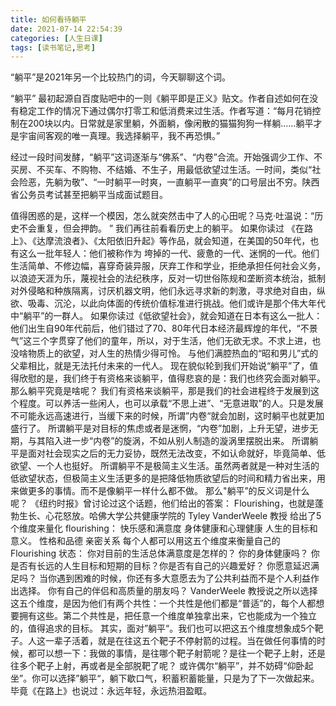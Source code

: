 ```yaml
---
title: 如何看待躺平
date: 2021-07-14 22:54:39
categories: [人生日课]
tags: [读书笔记,思考]
---
```


“躺平”是2021年另一个比较热门的词，今天聊聊这个词。

“躺平” 最初起源自百度贴吧中的一则《躺平即是正义》贴文。作者自述如何在没有稳定工作的情况下通过偶尔打零工和低消费来过生活。作者写道：“每月花销控制在200块以内。日常就是家里躺，外面躺，像闲散的猫猫狗狗一样躺......躺平才是宇宙间客观的唯一真理。我选择躺平，我不再恐惧。”

经过一段时间发酵，“躺平”这词逐渐与“佛系”、“内卷”合流。开始强调少工作、不买房、不买车、不购物、不结婚、不生子，用最低欲望过生活。一时间，类似“社会险恶，先躺为敬”、“一时躺平一时爽，一直躺平一直爽”的口号层出不穷。陕西省公务员考试甚至把躺平当成面试题目。

<!--more -->

值得困惑的是，这样一个模因，怎么就突然击中了人的心田呢？马克·吐温说：“历史不会重复，但会押韵。 ” 我们再往前看看历史上的躺平。
如果你读过 《在路上》、《达摩流浪者》、《太阳依旧升起》等作品，就会知道，在美国的50年代，也有这么一批年轻人：他们被称作为 垮掉的一代、疲惫的一代、迷惘的一代。他们生活简单、不修边幅，喜穿奇装异服，厌弃工作和学业，拒绝承担任何社会义务，以浪迹天涯为乐，蔑视社会的法纪秩序，反对一切世俗陈规和垄断资本统治，抵制对外侵略和种族隔离，讨厌机器文明，他们永远寻求新的刺激，寻求绝对自由，纵欲、吸毒、沉沦，以此向体面的传统价值标准进行挑战。他们或许是那个伟大年代中“躺平”的一群人。
如果你读过《低欲望社会》，就会知道在日本有这么一批人：他们出生自90年代前后，他们错过了70、80年代日本经济最辉煌的年代，“不景气”这三个字贯穿了他们的童年，所以，对于生活，他们无欲无求。不求上进，也没啥物质上的欲望，对人生的热情少得可怜。 与他们满腔热血的“昭和男儿”式的父辈相比，就是无法托付未来的一代人。
现在貌似轮到我们开始说“躺平”了，值得欣慰的是，我们终于有资格来谈躺平，值得悲哀的是：我们也终究会面对躺平。那么躺平究竟是啥呢？
我们有资格来谈躺平，那是我们的社会进程终于发展到这个程度。可以养活一些闲人，也可以承载“不思上进”、“无意进取”的人。只是发展不可能永远高速进行，当缓下来的时候，所谓”内卷“就会加剧，这时躺平也就更加盛行了。
所谓躺平是对目标的焦虑或者是迷惘，“内卷”加剧，上升无望，进步无期，与其陷入进一步“内卷”的旋涡，不如从别人制造的漩涡里摆脱出来。
所谓躺平是面对社会现实之后的无力妥协，既然无法改变，不如认命就好，毕竟简单、低欲望、一个人也挺好。
所谓躺平不是极简主义生活。虽然两者就是一种对生活的低欲望状态，但极简主义生活更多的是把降低物质欲望后的时间和精力省出来，用来做更多的事情。而不是像躺平一样什么都不做。
那么"躺平”的反义词是什么呢？
《纽约时报》曾讨论过这个话题，他们给出的答案： Flourishing，也就是蓬勃生长、心花怒放。哈佛大学公共健康学院的 Tyley VanderWeele 教授 给出了5个维度来量化 flourishing：
快乐感和满意度
身体健康和心理健康
人生的目标和意义。
性格和品德
亲密关系
每个人都可以用这五个维度来衡量自己的 Flourishing 状态：
你对目前的生活总体满意度是怎样的？
你的身体健康吗？
你是否有长远的人生目标和短期的目标？你是否有自己的兴趣爱好？
你愿意延迟满足吗？
当你遇到困难的时候，你还有多大意愿去为了公共利益而不是个人利益作出选择。
你有自己的伴侣和高质量的朋友吗？
VanderWeele 教授说之所以选择这五个维度，是因为他们有两个共性：一个共性是他们都是“普适”的，每个人都想要拥有这些。第二个共性是，把任意一个维度单独拿出来，它也能成为一个独立的，值得追求的目标。
其实，面对”躺平“。我们也可以把这五个维度想象成5个靶子。人这一辈子活着，就是在往这五个靶子不停射箭的过程。当在做任何事情的时候，都可以想一下：我做的事情，是往哪个靶子射箭呢？是往一个靶子上射，还是往多个靶子上射，再或者是全部脱靶了呢？
或许偶尔“躺平”，并不妨碍“仰卧起坐”。你可以选择”躺平“，躺下歇口气，积蓄积蓄能量，只是为了下一次做起来。毕竟《在路上》也说过：永远年轻，永远热泪盈眶。
